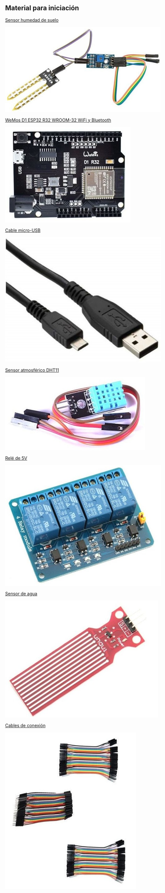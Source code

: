 ## Material para iniciación

[Sensor humedad de suelo](https://solectroshop.com/es/sensores-de-humedad/129-modulo-sensor-humedad-tierra-agua-suelo.html)

![](./images/modulo-sensor-humedad-tierra-agua-suelo.jpg)

[WeMos D1 ESP32 R32 WROOM-32 WiFi y Bluetooth](https://solectroshop.com/es/modulos-wifi/1755-wemos-d1-esp32-r32-wroom-32-wifi-y-bluetooth.html)

![](./images/wemos-d1-esp32-r32-wroom-32-wifi-y-bluetooth.jpg)

[Cable micro-USB](https://solectroshop.com/es/cables-usb/1439-cable-usb-a-a-micro-usb-b-arduino-leonardo-due.html)

![](./images/cable-usb-a-a-micro-usb-b-arduino-leonardo-due.jpg)

[Sensor atmosférico DHT11](https://solectroshop.com/es/sensores-de-humedad/894-modulo-dht11-sensor-de-temperatura-y-humedad.html)

![](./images/modulo-dht11-sensor-de-temperatura-y-humedad.jpg)

[Relé de 5V](https://solectroshop.com/es/modulos-rele/281-modulo-rele-5v-10a-de-4-canales.html)

![](./images/modulo-rele-5v-10a-de-4-canales.jpg)

[Sensor de agua](https://solectroshop.com/es/sensores-de-nivel-de-fluido/853-modulo-sensor-nivel-de-agua-uno-mega-pic.html)

![](./images/modulo-sensor-nivel-de-agua-uno-mega-pic.jpg)

[Cables de conexión](https://solectroshop.com/es/cables-planos-y-jumpers/4757-kit-cables-hembra-macho-hembra-hembra-macho-macho-jumpers-dupont-10cm.html)


![](./images/kit-cables-hembra-macho-hembra-hembra-macho-macho-jumpers-dupont-10cm.jpg)